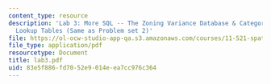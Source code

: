 ```yaml
---
content_type: resource
description: 'Lab 3: More SQL -- The Zoning Variance Database & Categorization via
  Lookup Tables (Same as Problem set 2)'
file: https://ol-ocw-studio-app-qa.s3.amazonaws.com/courses/11-521-spatial-database-management-and-advanced-geographic-information-systems-spring-2003/83e5f886fd7052e9014eea7cc976c364_lab3.pdf
file_type: application/pdf
resourcetype: Document
title: lab3.pdf
uid: 83e5f886-fd70-52e9-014e-ea7cc976c364
---
```

